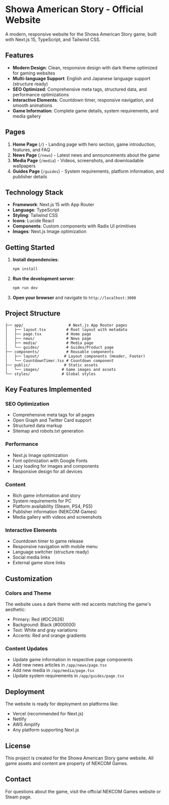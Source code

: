 # Showa American Story - Official Website

A modern, responsive website for the Showa American Story game, built with Next.js 15, TypeScript, and Tailwind CSS.

## Features

- **Modern Design**: Clean, responsive design with dark theme optimized for gaming websites
- **Multi-language Support**: English and Japanese language support (structure ready)
- **SEO Optimized**: Comprehensive meta tags, structured data, and performance optimizations
- **Interactive Elements**: Countdown timer, responsive navigation, and smooth animations
- **Game Information**: Complete game details, system requirements, and media gallery

## Pages

1. **Home Page** (`/`) - Landing page with hero section, game introduction, features, and FAQ
2. **News Page** (`/news`) - Latest news and announcements about the game
3. **Media Page** (`/media`) - Videos, screenshots, and downloadable wallpapers
4. **Guides Page** (`/guides`) - System requirements, platform information, and publisher details

## Technology Stack

- **Framework**: Next.js 15 with App Router
- **Language**: TypeScript
- **Styling**: Tailwind CSS
- **Icons**: Lucide React
- **Components**: Custom components with Radix UI primitives
- **Images**: Next.js Image optimization

## Getting Started

1. **Install dependencies**:
   ```bash
   npm install
   ```

2. **Run the development server**:
   ```bash
   npm run dev
   ```

3. **Open your browser** and navigate to `http://localhost:3000`

## Project Structure

```
├── app/                    # Next.js App Router pages
│   ├── layout.tsx         # Root layout with metadata
│   ├── page.tsx           # Home page
│   ├── news/              # News page
│   ├── media/             # Media page
│   └── guides/            # Guides/Product page
├── components/            # Reusable components
│   ├── layout/           # Layout components (Header, Footer)
│   └── CountdownTimer.tsx # Countdown component
├── public/               # Static assets
│   └── images/          # Game images and assets
└── styles/              # Global styles
```

## Key Features Implemented

### SEO Optimization
- Comprehensive meta tags for all pages
- Open Graph and Twitter Card support
- Structured data markup
- Sitemap and robots.txt generation

### Performance
- Next.js Image optimization
- Font optimization with Google Fonts
- Lazy loading for images and components
- Responsive design for all devices

### Content
- Rich game information and story
- System requirements for PC
- Platform availability (Steam, PS4, PS5)
- Publisher information (NEKCOM Games)
- Media gallery with videos and screenshots

### Interactive Elements
- Countdown timer to game release
- Responsive navigation with mobile menu
- Language switcher (structure ready)
- Social media links
- External game store links

## Customization

### Colors and Theme
The website uses a dark theme with red accents matching the game's aesthetic:
- Primary: Red (#DC2626)
- Background: Black (#000000)
- Text: White and gray variations
- Accents: Red and orange gradients

### Content Updates
- Update game information in respective page components
- Add new news articles in `/app/news/page.tsx`
- Add new media in `/app/media/page.tsx`
- Update system requirements in `/app/guides/page.tsx`

## Deployment

The website is ready for deployment on platforms like:
- Vercel (recommended for Next.js)
- Netlify
- AWS Amplify
- Any platform supporting Next.js

## License

This project is created for the Showa American Story game website. All game assets and content are property of NEKCOM Games.

## Contact

For questions about the game, visit the official NEKCOM Games website or Steam page.


